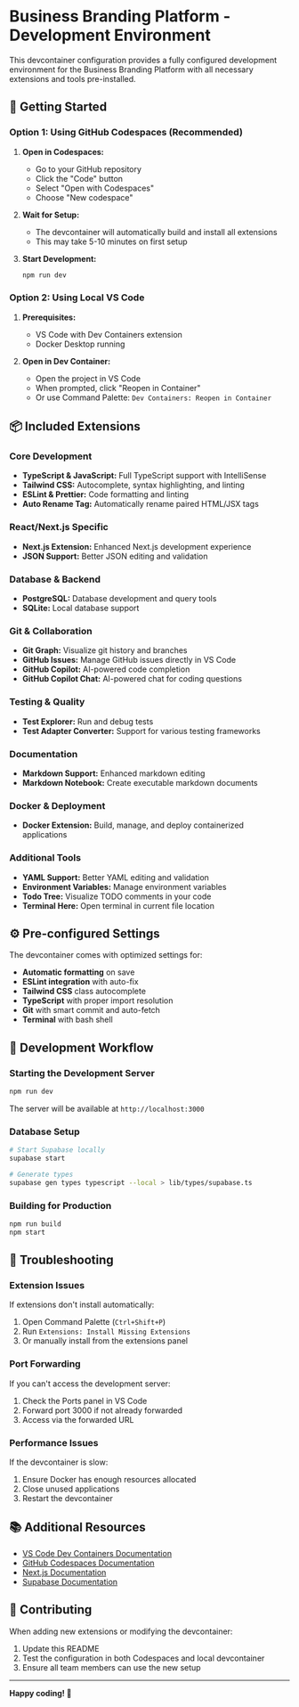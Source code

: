 # Business Branding Platform - Development Environment

This devcontainer configuration provides a fully configured development environment for the Business Branding Platform with all necessary extensions and tools pre-installed.

## 🚀 Getting Started

### Option 1: Using GitHub Codespaces (Recommended)

1. **Open in Codespaces:**
   - Go to your GitHub repository
   - Click the "Code" button
   - Select "Open with Codespaces"
   - Choose "New codespace"

2. **Wait for Setup:**
   - The devcontainer will automatically build and install all extensions
   - This may take 5-10 minutes on first setup

3. **Start Development:**
   ```bash
   npm run dev
   ```

### Option 2: Using Local VS Code

1. **Prerequisites:**
   - VS Code with Dev Containers extension
   - Docker Desktop running

2. **Open in Dev Container:**
   - Open the project in VS Code
   - When prompted, click "Reopen in Container"
   - Or use Command Palette: `Dev Containers: Reopen in Container`

## 📦 Included Extensions

### Core Development
- **TypeScript & JavaScript:** Full TypeScript support with IntelliSense
- **Tailwind CSS:** Autocomplete, syntax highlighting, and linting
- **ESLint & Prettier:** Code formatting and linting
- **Auto Rename Tag:** Automatically rename paired HTML/JSX tags

### React/Next.js Specific
- **Next.js Extension:** Enhanced Next.js development experience
- **JSON Support:** Better JSON editing and validation

### Database & Backend
- **PostgreSQL:** Database development and query tools
- **SQLite:** Local database support

### Git & Collaboration
- **Git Graph:** Visualize git history and branches
- **GitHub Issues:** Manage GitHub issues directly in VS Code
- **GitHub Copilot:** AI-powered code completion
- **GitHub Copilot Chat:** AI-powered chat for coding questions

### Testing & Quality
- **Test Explorer:** Run and debug tests
- **Test Adapter Converter:** Support for various testing frameworks

### Documentation
- **Markdown Support:** Enhanced markdown editing
- **Markdown Notebook:** Create executable markdown documents

### Docker & Deployment
- **Docker Extension:** Build, manage, and deploy containerized applications

### Additional Tools
- **YAML Support:** Better YAML editing and validation
- **Environment Variables:** Manage environment variables
- **Todo Tree:** Visualize TODO comments in your code
- **Terminal Here:** Open terminal in current file location

## ⚙️ Pre-configured Settings

The devcontainer comes with optimized settings for:
- **Automatic formatting** on save
- **ESLint integration** with auto-fix
- **Tailwind CSS** class autocomplete
- **TypeScript** with proper import resolution
- **Git** with smart commit and auto-fetch
- **Terminal** with bash shell

## 🔧 Development Workflow

### Starting the Development Server
```bash
npm run dev
```
The server will be available at `http://localhost:3000`

### Database Setup
```bash
# Start Supabase locally
supabase start

# Generate types
supabase gen types typescript --local > lib/types/supabase.ts
```

### Building for Production
```bash
npm run build
npm start
```

## 🐛 Troubleshooting

### Extension Issues
If extensions don't install automatically:
1. Open Command Palette (`Ctrl+Shift+P`)
2. Run `Extensions: Install Missing Extensions`
3. Or manually install from the extensions panel

### Port Forwarding
If you can't access the development server:
1. Check the Ports panel in VS Code
2. Forward port 3000 if not already forwarded
3. Access via the forwarded URL

### Performance Issues
If the devcontainer is slow:
1. Ensure Docker has enough resources allocated
2. Close unused applications
3. Restart the devcontainer

## 📚 Additional Resources

- [VS Code Dev Containers Documentation](https://code.visualstudio.com/docs/devcontainers/containers)
- [GitHub Codespaces Documentation](https://docs.github.com/en/codespaces)
- [Next.js Documentation](https://nextjs.org/docs)
- [Supabase Documentation](https://supabase.com/docs)

## 🤝 Contributing

When adding new extensions or modifying the devcontainer:
1. Update this README
2. Test the configuration in both Codespaces and local devcontainer
3. Ensure all team members can use the new setup

---

**Happy coding! 🚀**